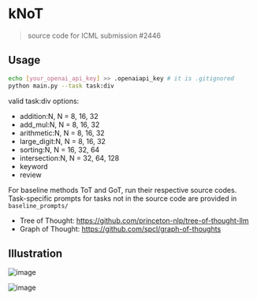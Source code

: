 # kNoT
> source code for ICML submission #2446

## Usage

```bash
echo [your_openai_api_key] >> .openaiapi_key # it is .gitignored
python main.py --task task:div
```
valid task:div options:
- addition:N, N = 8, 16, 32
- add_mul:N, N = 8, 16, 32
- arithmetic:N, N = 8, 16, 32
- large_digit:N, N = 8, 16, 32
- sorting:N, N = 16, 32, 64
- intersection:N, N = 32, 64, 128
- keyword
- review

For baseline methods ToT and GoT, run their respective source codes. Task-specific prompts for tasks not in the source code are provided in `baseline_prompts/`
- Tree of Thought: https://github.com/princeton-nlp/tree-of-thought-llm
- Graph of Thought: https://github.com/spcl/graph-of-thoughts

## Illustration

![image](https://anonymous.4open.science/r/kNoT-5048/image/compare2.jpg)

![image](https://anonymous.4open.science/r/kNoT-5048/image/illustration2.jpg)

